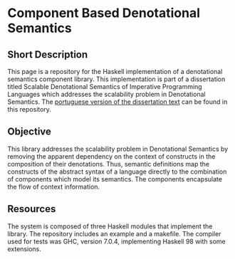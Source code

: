 # Component Based Denotational Semantics

## Short Description

This page is a repository for the Haskell implementation of a denotational semantics component library. This implementation is part of a dissertation titled Scalable Denotational Semantics of Imperative Programming Languages which addresses the scalability problem in Denotational Semantics. The [portuguese version of the dissertation text](dissertacao.pdf) can be found in this repository.

## Objective

This library addresses the scalability problem in Denotational Semantics by removing the apparent dependency on the context of constructs in the composition of their denotations. Thus, semantic definitions map the constructs of the abstract syntax of a language directly to the combination of components which model its semantics. The components encapsulate the flow of context information.

## Resources

The system is composed of three Haskell modules that implement the library. The repository includes an example and a makefile. The compiler used for tests was GHC, version 7.0.4, implementing Haskell 98 with some extensions.
